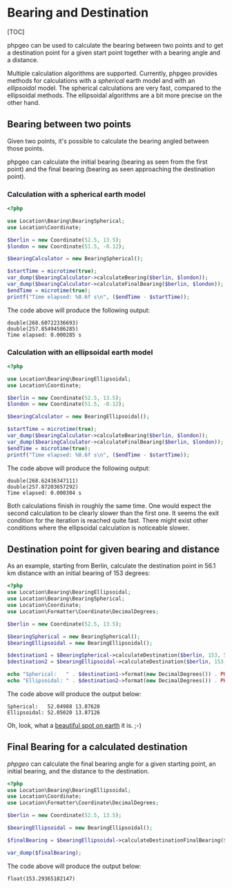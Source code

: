 # Bearing and Destination

[TOC]

phpgeo can be used to calculate the bearing between two points and to
get a destination point for a given start point together with a bearing
angle and a distance.

Multiple calculation algorithms are supported. Currently, phpgeo provides
methods for calculations with a _spherical_ earth model and with an
_ellipsoidal_ model. The spherical calculations are very fast, compared
to the ellipsoidal methods. The ellipsoidal algorithms are a bit more
precise on the other hand.

## Bearing between two points

Given two points, it's possible to calculate the bearing angled between
those points.

phpgeo can calculate the initial bearing (bearing as seen from the first
point) and the final bearing (bearing as seen approaching the destination
point).

### Calculation with a spherical earth model

``` php
<?php

use Location\Bearing\BearingSpherical;
use Location\Coordinate;

$berlin = new Coordinate(52.5, 13.5);
$london = new Coordinate(51.5, -0.12);

$bearingCalculator = new BearingSpherical();

$startTime = microtime(true);
var_dump($bearingCalculator->calculateBearing($berlin, $london));
var_dump($bearingCalculator->calculateFinalBearing($berlin, $london));
$endTime = microtime(true);
printf("Time elapsed: %0.6f s\n", ($endTime - $startTime));
```

The code above will produce the following output:

``` plaintext
double(268.60722336693)
double(257.85494586285)
Time elapsed: 0.000285 s
```

### Calculation with an ellipsoidal earth model

``` php
<?php

use Location\Bearing\BearingEllipsoidal;
use Location\Coordinate;

$berlin = new Coordinate(52.5, 13.5);
$london = new Coordinate(51.5, -0.12);

$bearingCalculator = new BearingEllipsoidal();

$startTime = microtime(true);
var_dump($bearingCalculator->calculateBearing($berlin, $london));
var_dump($bearingCalculator->calculateFinalBearing($berlin, $london));
$endTime = microtime(true);
printf("Time elapsed: %0.6f s\n", ($endTime - $startTime));
```

The code above will produce the following output:

``` plaintext
double(268.62436347111)
double(257.87203657292)
Time elapsed: 0.000304 s
```

Both calculations finish in roughly the same time. One would expect the
second calculation to be clearly slower than the first one. It seems
the exit condition for the iteration is reached quite fast. There might
exist other conditions where the ellipsoidal calculation is noticeable
slower.

## Destination point for given bearing and distance

As an example, starting from Berlin, calculate the destination point in
56.1 km distance with an initial bearing of 153 degrees:

``` php
<?php
use Location\Bearing\BearingEllipsoidal;
use Location\Bearing\BearingSpherical;
use Location\Coordinate;
use Location\Formatter\Coordinate\DecimalDegrees;

$berlin = new Coordinate(52.5, 13.5);

$bearingSpherical = new BearingSpherical();
$bearingEllipsoidal = new BearingEllipsoidal();

$destination1 = $BearingSpherical->calculateDestination($berlin, 153, 56100);
$destination2 = $bearingEllipsoidal->calculateDestination($berlin, 153, 56100);

echo "Spherical:   " . $destination1->format(new DecimalDegrees()) . PHP_EOL;
echo "Ellipsoidal: " . $destination2->format(new DecimalDegrees()) . PHP_EOL;
```

The code above will produce the output below:

``` plaintext
Spherical:   52.04988 13.87628
Ellipsoidal: 52.05020 13.87126
```

Oh, look, what a [beautiful spot on earth](https://www.openstreetmap.org/?mlat=52.0499&mlon=13.8762#map=13/52.0499/13.8762) it is. ;-)

## Final Bearing for a calculated destination

*phpgeo* can calculate the final bearing angle for a given starting point,
an initial bearing, and the distance to the destination.

``` php
<?php
use Location\Bearing\BearingEllipsoidal;
use Location\Coordinate;
use Location\Formatter\Coordinate\DecimalDegrees;

$berlin = new Coordinate(52.5, 13.5);

$bearingEllipsoidal = new BearingEllipsoidal();

$finalBearing = $bearingEllipsoidal->calculateDestinationFinalBearing($berlin, 153, 56100);

var_dump($finalBearing);
```

The code above will produce the output below:

``` plaintext
float(153.29365182147)
```
